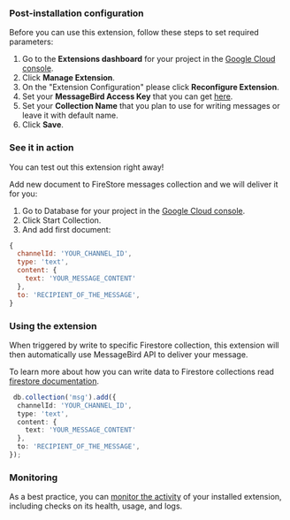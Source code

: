 ### Post-installation configuration

Before you can use this extension, follow these steps to set required parameters:

1. Go to the **Extensions dashboard** for your project in the [Google Cloud console](https://console.firebase.google.com/project/${PROJECT_ID}/extensions).
1. Click **Manage Extension**.
1. On the "Extension Configuration" please click **Reconfigure Extension**.
1. Set your **MessageBird Access Key** that you can get [here](https://dashboard.messagebird.com/en/developers/access).
1. Set your **Collection Name** that you plan to use for writing messages or leave it with default name.
1. Click **Save**.

### See it in action

You can test out this extension right away!

Add new document to FireStore messages collection and we will deliver it for you:

1. Go to Database for your project in the [Google Cloud console](https://console.firebase.google.com/project/${PROJECT_ID}/database/).
1. Click Start Collection.
1. And add first document:

```js
{
  channelId: 'YOUR_CHANNEL_ID',
  type: 'text',
  content: {
    text: 'YOUR_MESSAGE_CONTENT'
  },
  to: 'RECIPIENT_OF_THE_MESSAGE',
}
```

### Using the extension

When triggered by write to specific Firestore collection, this extension will then automatically use MessageBird API to deliver your message.

To learn more about how you can write data to Firestore collections read [firestore documentation](https://firebase.google.com/docs/firestore/manage-data/add-data).

```typescript
 db.collection('msg').add({
  channelId: 'YOUR_CHANNEL_ID',
  type: 'text',
  content: {
    text: 'YOUR_MESSAGE_CONTENT'
  },
  to: 'RECIPIENT_OF_THE_MESSAGE',
});
```

### Monitoring

As a best practice, you can [monitor the activity](https://firebase.google.com/docs/extensions/manage-installed-extensions#monitor) of your installed extension, including checks on its health, usage, and logs.
